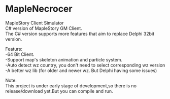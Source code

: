 # MapleNecrocer
MapleStory Client Simulator  
C# version of MapleStory GM Client.  
The C# version supports more features that aim to replace Delphi 32bit version.  

Featurs:  
-64 Bit Client.  
-Support map's skeleton animation and particle system.  
-Auto detect wz country, you don't need to select corresponding wz version   
-A better wz lib (for older and newer wz. But Delphi having some issues)   

Note:  
This project is under early stage of development,so there is no release/download yet.But you can compile and run.  

